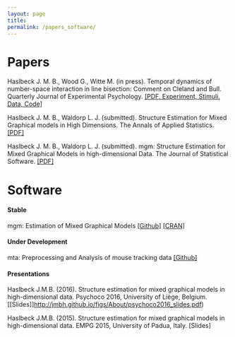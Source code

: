 ```yaml
---
layout: page
title: 
permalink: /papers_software/
---
```


# Papers

Haslbeck J. M. B., Wood G., Witte M. (in press). Temporal dynamics of number-space interaction
in line bisection: Comment on Cleland and Bull. Quarterly Journal of Experimental Psychology. [[PDF, Experiment, Stimuli, Data, Code]](https://github.com/jmbh/bisectionpaper)

Haslbeck J. M. B., Waldorp L. J. (submitted). Structure Estimation for Mixed Graphical models in
High Dimensions. The Annals of Applied Statistics. [[PDF]](http://arxiv.org/pdf/1510.05677v1.pdf)

Haslbeck J. M. B., Waldorp L. J. (submitted). mgm: Structure Estimation for Mixed Graphical
Models in high-dimensional Data. The Journal of Statistical Software. [[PDF]](http://arxiv.org/pdf/1510.06871v1.pdf)

# Software

#### Stable

mgm: Estimation of Mixed Graphical Models [[Github]](https://github.com/jmbh/mgm) [[CRAN]](https://cran.r-project.org/web/packages/mgm/index.html)


#### Under Development

mta: Preprocessing and Analysis of mouse tracking data [[Github]](https://github.com/jmbh/mta)


#### Presentations

Haslbeck J.M.B. (2016). Structure estimation for mixed graphical models in high-dimensional data. Psychoco 2016, University of Liège, Belgium. [[Slides]]http://jmbh.github.io/figs/About/psychoco2016_slides.pdf)

Haslbeck J.M.B. (2015). Structure estimation for mixed graphical models in high-dimensional data. EMPG 2015, University of Padua, Italy. [Slides]